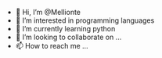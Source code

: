 - 👋 Hi, I’m @Mellionte
- 👀 I’m interested in programming languages
- 🌱 I’m currently learning python 
- 💞️ I’m looking to collaborate on ...
- 📫 How to reach me ...

<!---
Mellionte/Mellionte is a ✨ special ✨ repository because its `README.md` (this file) appears on your GitHub profile.
You can click the Preview link to take a look at your changes.
--->
